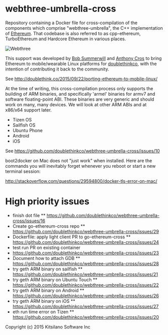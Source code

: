 # webthree-umbrella-cross

Repository containing a Docker file for cross-compilation of the
components which comprise "webthree-umbrella", the C++ implementation
of
[Ethereum](http://ethereum.org/).
That codebase is also referred to as cpp-ethereum,
TurboEthereum and Hardcore Ethereum in various places.

![Webthree](https://ipfs.pics/ipfs/QmU5DL8HnBvn3FpHBCFX69suLpSh2qCBZKg1FzmUfBiDX5)

This support was developed by
[Bob Summerwill](http://bobsummerwill.com)
and
[Anthony Cros](https://github.com/anthony-cros) to
bring Ethereum to mobile/wearable Linux platforms for
[doublethinkco](http://doublethink.co),
with the intention of contributing it back to the community.

See http://doublethink.co/2015/09/22/porting-ethereum-to-mobile-linux/

At the time of writing, this cross-compilation process only supports
the building of ARM binaries, and specifically 'armel' binaries for
armv7 and software floating-point ABI.  These binaries are very
generic and should work on many, many devices.  We will look at other
ARM ABIs and at x86/x64 support later.

* Tizen OS
* Sailfish OS
* Ubuntu Phone
* Android
* iOS

See https://github.com/doublethinkco/webthree-umbrella-cross/issues/10

boot2docker on Mac does not "just work" when installed.  Here are the
commands you will inevitably forget whenever you reboot or start a new
terminal session:

http://stackoverflow.com/questions/29594800/docker-tls-error-on-mac/

# High priority issues

* finish dot file
** https://github.com/doublethinkco/webthree-umbrella-cross/issues/16
* Create go-ethereum-cross repo
** https://github.com/doublethinkco/webthree-umbrella-cross/issues/29
* Dockerfile: apply light client PR to go-ethereum-cross
** https://github.com/doublethinkco/webthree-umbrella-cross/issues/24
* test run PR on existing container
* https://github.com/doublethinkco/webthree-umbrella-cross/issues/23
* Document how to attach GDB
** https://github.com/doublethinkco/webthree-umbrella-cross/issues/28
* try geth ARM binary on sailfish
** https://github.com/doublethinkco/webthree-umbrella-cross/issues/21
* try geth ARM binary on Ubuntu Touch
** https://github.com/doublethinkco/webthree-umbrella-cross/issues/22
* try geth ARM binary on Android
** https://github.com/doublethinkco/webthree-umbrella-cross/issues/26
* try geth ARM binary on iOS
** https://github.com/doublethinkco/webthree-umbrella-cross/issues/27
* eth run time error on Tizen
** https://github.com/doublethinkco/webthree-umbrella-cross/issues/20

Copyright (c) 2015 Kitsilano Software Inc
